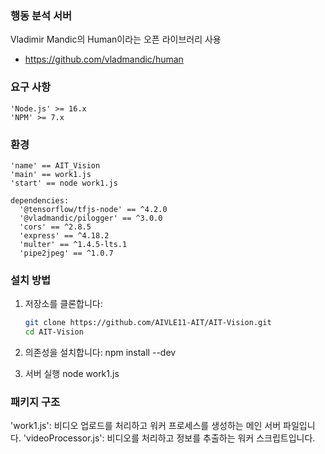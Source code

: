 ### 행동 분석 서버
Vladimir Mandic의 Human이라는 오픈 라이브러리 사용
 - https://github.com/vladmandic/human

### 요구 사항
```
'Node.js' >= 16.x
'NPM' >= 7.x
```

### 환경
```
'name' == AIT_Vision
'main' == work1.js
'start' == node work1.js

dependencies:
  '@tensorflow/tfjs-node' == ^4.2.0
  '@vladmandic/pilogger' == ^3.0.0
  'cors' == ^2.8.5
  'express' == ^4.18.2
  'multer' == ^1.4.5-lts.1
  'pipe2jpeg' == ^1.0.7
```

### 설치 방법
1. 저장소를 클론합니다:
   ```bash
   git clone https://github.com/AIVLE11-AIT/AIT-Vision.git
   cd AIT-Vision
   ```

2. 의존성을 설치합니다:
   npm install --dev

3. 서버 실행
   node work1.js

### 패키지 구조
'work1.js': 비디오 업로드를 처리하고 워커 프로세스를 생성하는 메인 서버 파일입니다.
'videoProcessor.js': 비디오를 처리하고 정보를 추출하는 워커 스크립트입니다.

